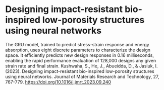# Designing impact-resistant bio-inspired low-porosity structures using neural networks
The GRU model, trained to predict stress-strain response and energy absorption, uses eight discrete parameters to characterize the design space. It efficiently predicts new design responses in 0.16 milliseconds, enabling the rapid performance evaluation of 128,000 designs any given strain rate and final strain.
Kushwaha, S., He, J., Abueidda, D., & Jasiuk, I. (2023). Designing impact-resistant bio-inspired low-porosity structures using neural networks. Journal of Materials Research and Technology, 27, 767-779. https://doi.org/10.1016/j.jmrt.2023.09.240 
